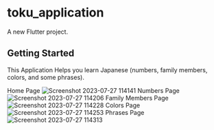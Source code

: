 # toku_application

A new Flutter project.

## Getting Started

This Application Helps you learn Japanese (numbers, family members, colors, and some phrases).

Home Page
![Screenshot 2023-07-27 114141](https://github.com/Ahmeddsanad/toku_application/assets/100171203/56b3b3f9-efc2-4aa4-953f-a3a38734a3e8)
Numbers Page
![Screenshot 2023-07-27 114206](https://github.com/Ahmeddsanad/toku_application/assets/100171203/857a2da3-5745-4d9a-b359-dd27d6f42fa5)
Family Members Page
![Screenshot 2023-07-27 114228](https://github.com/Ahmeddsanad/toku_application/assets/100171203/c4d423c0-3e52-4611-8da2-d42a576ad1c9)
Colors Page
![Screenshot 2023-07-27 114253](https://github.com/Ahmeddsanad/toku_application/assets/100171203/d2af6a54-1ea9-4cf4-af74-92e54f8caf4e)
Phrases Page
![Screenshot 2023-07-27 114313](https://github.com/Ahmeddsanad/toku_application/assets/100171203/40010ada-7072-4b1f-b11a-9b3a4425b6de)
